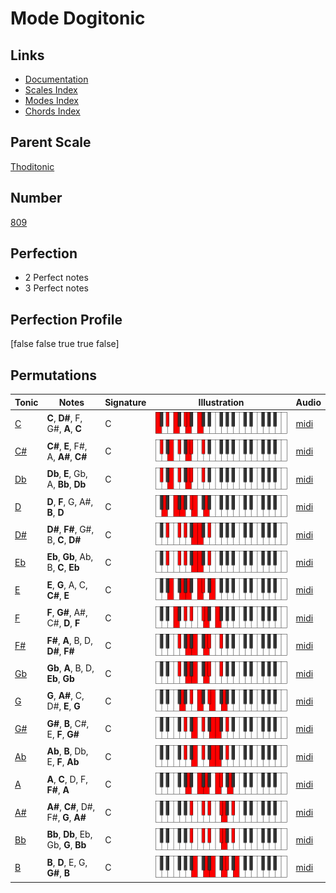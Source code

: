 # Mode Dogitonic

## Links

- [Documentation](index.md)
- [Scales Index](Scales.md)
- [Modes Index](Modes.md)
- [Chords Index](Chords.md)

## Parent Scale

[Thoditonic](ScaleThoditonic.md)

## Number

[809](https://ianring.com/musictheory/scales/809)

## Perfection

- 2 Perfect notes
- 3 Perfect notes

## Perfection Profile

[false false true true false]

## Permutations

| Tonic | Notes | Signature | Illustration | Audio |
|-------|-------|-----------|--------------|-------|
| [C](ModeCNaturalDogitonic.md) | **C**, **D#**, F, G#, **A**, **C** | C | ![CNaturalDogitonic](ModeCNaturalDogitonic.png) | [midi](https://github.com/edipermadi/music/blob/main/docs/ModeCNaturalDogitonic.mid?raw=true) |
| [C#](ModeCSharpDogitonic.md) | **C#**, **E**, F#, A, **A#**, **C#** | C | ![CSharpDogitonic](ModeCSharpDogitonic.png) | [midi](https://github.com/edipermadi/music/blob/main/docs/ModeCSharpDogitonic.mid?raw=true) |
| [Db](ModeDFlatDogitonic.md) | **Db**, **E**, Gb, A, **Bb**, **Db** | C | ![DFlatDogitonic](ModeDFlatDogitonic.png) | [midi](https://github.com/edipermadi/music/blob/main/docs/ModeDFlatDogitonic.mid?raw=true) |
| [D](ModeDNaturalDogitonic.md) | **D**, **F**, G, A#, **B**, **D** | C | ![DNaturalDogitonic](ModeDNaturalDogitonic.png) | [midi](https://github.com/edipermadi/music/blob/main/docs/ModeDNaturalDogitonic.mid?raw=true) |
| [D#](ModeDSharpDogitonic.md) | **D#**, **F#**, G#, B, **C**, **D#** | C | ![DSharpDogitonic](ModeDSharpDogitonic.png) | [midi](https://github.com/edipermadi/music/blob/main/docs/ModeDSharpDogitonic.mid?raw=true) |
| [Eb](ModeEFlatDogitonic.md) | **Eb**, **Gb**, Ab, B, **C**, **Eb** | C | ![EFlatDogitonic](ModeEFlatDogitonic.png) | [midi](https://github.com/edipermadi/music/blob/main/docs/ModeEFlatDogitonic.mid?raw=true) |
| [E](ModeENaturalDogitonic.md) | **E**, **G**, A, C, **C#**, **E** | C | ![ENaturalDogitonic](ModeENaturalDogitonic.png) | [midi](https://github.com/edipermadi/music/blob/main/docs/ModeENaturalDogitonic.mid?raw=true) |
| [F](ModeFNaturalDogitonic.md) | **F**, **G#**, A#, C#, **D**, **F** | C | ![FNaturalDogitonic](ModeFNaturalDogitonic.png) | [midi](https://github.com/edipermadi/music/blob/main/docs/ModeFNaturalDogitonic.mid?raw=true) |
| [F#](ModeFSharpDogitonic.md) | **F#**, **A**, B, D, **D#**, **F#** | C | ![FSharpDogitonic](ModeFSharpDogitonic.png) | [midi](https://github.com/edipermadi/music/blob/main/docs/ModeFSharpDogitonic.mid?raw=true) |
| [Gb](ModeGFlatDogitonic.md) | **Gb**, **A**, B, D, **Eb**, **Gb** | C | ![GFlatDogitonic](ModeGFlatDogitonic.png) | [midi](https://github.com/edipermadi/music/blob/main/docs/ModeGFlatDogitonic.mid?raw=true) |
| [G](ModeGNaturalDogitonic.md) | **G**, **A#**, C, D#, **E**, **G** | C | ![GNaturalDogitonic](ModeGNaturalDogitonic.png) | [midi](https://github.com/edipermadi/music/blob/main/docs/ModeGNaturalDogitonic.mid?raw=true) |
| [G#](ModeGSharpDogitonic.md) | **G#**, **B**, C#, E, **F**, **G#** | C | ![GSharpDogitonic](ModeGSharpDogitonic.png) | [midi](https://github.com/edipermadi/music/blob/main/docs/ModeGSharpDogitonic.mid?raw=true) |
| [Ab](ModeAFlatDogitonic.md) | **Ab**, **B**, Db, E, **F**, **Ab** | C | ![AFlatDogitonic](ModeAFlatDogitonic.png) | [midi](https://github.com/edipermadi/music/blob/main/docs/ModeAFlatDogitonic.mid?raw=true) |
| [A](ModeANaturalDogitonic.md) | **A**, **C**, D, F, **F#**, **A** | C | ![ANaturalDogitonic](ModeANaturalDogitonic.png) | [midi](https://github.com/edipermadi/music/blob/main/docs/ModeANaturalDogitonic.mid?raw=true) |
| [A#](ModeASharpDogitonic.md) | **A#**, **C#**, D#, F#, **G**, **A#** | C | ![ASharpDogitonic](ModeASharpDogitonic.png) | [midi](https://github.com/edipermadi/music/blob/main/docs/ModeASharpDogitonic.mid?raw=true) |
| [Bb](ModeBFlatDogitonic.md) | **Bb**, **Db**, Eb, Gb, **G**, **Bb** | C | ![BFlatDogitonic](ModeBFlatDogitonic.png) | [midi](https://github.com/edipermadi/music/blob/main/docs/ModeBFlatDogitonic.mid?raw=true) |
| [B](ModeBNaturalDogitonic.md) | **B**, **D**, E, G, **G#**, **B** | C | ![BNaturalDogitonic](ModeBNaturalDogitonic.png) | [midi](https://github.com/edipermadi/music/blob/main/docs/ModeBNaturalDogitonic.mid?raw=true) |
